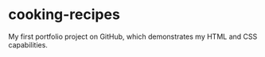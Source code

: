 # cooking-recipes
My first portfolio project on GitHub, which demonstrates my HTML and CSS capabilities.
